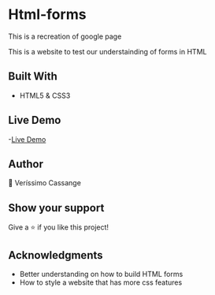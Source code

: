 # Html-forms
This is a recreation of google page


This is a website to test our understainding of forms in HTML

## Built With

- HTML5 & CSS3


## Live Demo
-[Live Demo](https://vec21.github.io/google-homepage/)

## Author

👤 Veríssimo Cassange

## Show your support

Give a ⭐️ if you like this project!

## Acknowledgments

- Better understanding on how to build HTML forms
- How to style a website that has more css features




